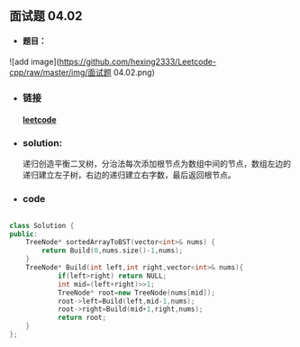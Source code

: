 ##   面试题 04.02

- #### 题目：

![add image](https://github.com/hexing2333/Leetcode-cpp/raw/master/img/面试题 04.02.png)
- ### 链接

  #### [leetcode](https://leetcode-cn.com/problems/minimum-height-tree-lcci/)

- ###  solution:

  递归创造平衡二叉树，分治法每次添加根节点为数组中间的节点，数组左边的递归建立左子树，右边的递归建立右字数，最后返回根节点。

- ### code

```c++

class Solution {
public:
    TreeNode* sortedArrayToBST(vector<int>& nums) {
        return Build(0,nums.size()-1,nums);
    }
    TreeNode* Build(int left,int right,vector<int>& nums){
            if(left>right) return NULL;
            int mid=(left+right)>>1;
            TreeNode* root=new TreeNode(nums[mid]);
            root->left=Build(left,mid-1,nums);
            root->right=Build(mid+1,right,nums);
            return root;
    }
};
```
